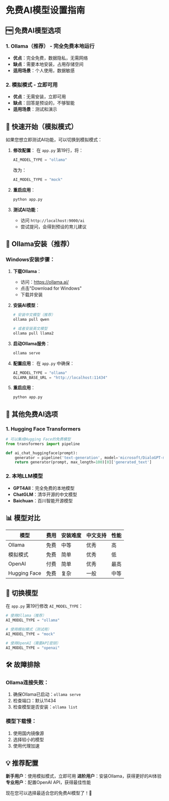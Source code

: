 # 免费AI模型设置指南

## 🆓 免费AI模型选项

### 1. **Ollama（推荐）** - 完全免费本地运行
- **优点**：完全免费，数据隐私，无需网络
- **缺点**：需要本地安装，占用存储空间
- **适用场景**：个人使用，数据敏感

### 2. **模拟模式** - 立即可用
- **优点**：无需安装，立即可用
- **缺点**：回答是预设的，不够智能
- **适用场景**：测试和演示

## 🚀 快速开始（模拟模式）

如果您想立即测试AI功能，可以切换到模拟模式：

1. **修改配置**：
   在 `app.py` 第19行，将：
   ```python
   AI_MODEL_TYPE = "ollama"
   ```
   改为：
   ```python
   AI_MODEL_TYPE = "mock"
   ```

2. **重启应用**：
   ```bash
   python app.py
   ```

3. **测试AI功能**：
   - 访问 `http://localhost:9000/ai`
   - 尝试提问，会得到预设的育儿建议

## 🔧 Ollama安装（推荐）

### Windows安装步骤：

1. **下载Ollama**：
   - 访问：https://ollama.ai/
   - 点击"Download for Windows"
   - 下载并安装

2. **安装AI模型**：
   ```bash
   # 安装中文模型（推荐）
   ollama pull qwen
   
   # 或者安装英文模型
   ollama pull llama2
   ```

3. **启动Ollama服务**：
   ```bash
   ollama serve
   ```

4. **配置应用**：
   在 `app.py` 中确保：
   ```python
   AI_MODEL_TYPE = "ollama"
   OLLAMA_BASE_URL = "http://localhost:11434"
   ```

5. **重启应用**：
   ```bash
   python app.py
   ```

## 🎯 其他免费AI选项

### 1. **Hugging Face Transformers**
```python
# 可以集成Hugging Face的免费模型
from transformers import pipeline

def ai_chat_huggingface(prompt):
    generator = pipeline('text-generation', model='microsoft/DialoGPT-medium')
    return generator(prompt, max_length=100)[0]['generated_text']
```

### 2. **本地LLM模型**
- **GPT4All**：完全免费的本地模型
- **ChatGLM**：清华开源的中文模型
- **Baichuan**：百川智能开源模型

## 📊 模型对比

| 模型 | 费用 | 安装难度 | 中文支持 | 性能 |
|------|------|----------|----------|------|
| Ollama | 免费 | 中等 | 优秀 | 高 |
| 模拟模式 | 免费 | 简单 | 优秀 | 低 |
| OpenAI | 付费 | 简单 | 优秀 | 最高 |
| Hugging Face | 免费 | 复杂 | 一般 | 中等 |

## 🔄 切换模型

在 `app.py` 第19行修改 `AI_MODEL_TYPE`：

```python
# 使用Ollama（推荐）
AI_MODEL_TYPE = "ollama"

# 使用模拟模式（测试用）
AI_MODEL_TYPE = "mock"

# 使用OpenAI（需要API密钥）
AI_MODEL_TYPE = "openai"
```

## 🛠️ 故障排除

### Ollama连接失败：
1. 确保Ollama已启动：`ollama serve`
2. 检查端口：默认11434
3. 检查模型是否安装：`ollama list`

### 模型下载慢：
1. 使用国内镜像源
2. 选择较小的模型
3. 使用代理加速

## 💡 推荐配置

**新手用户**：使用模拟模式，立即可用
**进阶用户**：安装Ollama，获得更好的AI体验
**专业用户**：配置OpenAI API，获得最佳性能

现在您可以选择最适合您的免费AI模型了！🎉

